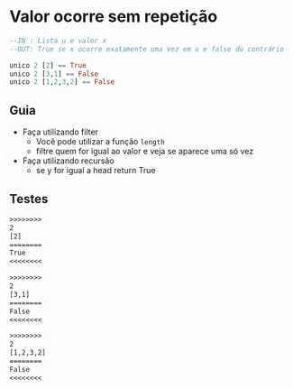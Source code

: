 # Valor ocorre sem repetição

```hs
--IN : Lista u e valor x
--OUT: True se x ocorre exatamente uma vez em u e false do contrário

unico 2 [2] == True
unico 2 [3,1] == False
unico 2 [1,2,3,2] == False
```

## Guia

- Faça utilizando filter
  - Você pode utilizar a função `length`
  - filtre quem for igual ao valor e veja se aparece uma só vez
- Faça utilizando recursão
  - se y for igual a head return True

## Testes

```txt
>>>>>>>>
2
[2]
========
True
<<<<<<<<

>>>>>>>>
2
[3,1]
========
False
<<<<<<<<

>>>>>>>>
2
[1,2,3,2]
========
False
<<<<<<<<

```
